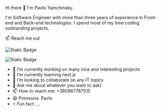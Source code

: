 Hi there 👋 I'm Pavlo Yamchinsky.

I'm Software Engineer with more than three years of experience in Front-end and Back-end technologies.
I spend most of my time coding outstanding projects.

:mailbox: Reach me out

![Static Badge](https://img.shields.io/badge/Pavlo%20Yamchinsky-blue?style=flat&logo=Linkedin&logoColor=%230A66C2&labelColor=white&link=https%3A%2F%2Fwww.linkedin.com%2Fin%2Fpavlo-yamchynskyi-27375b83%2F)

![Static Badge](https://img.shields.io/badge/Pavlo%20Yamchinsky-red?style=flat&logo=Gmail&logoColor=%23EA4335&labelColor=white&link=pavloyamchinsky%40gmail.com)







- 🔭 I’m currently working on many nice and interesting projects
- 🌱 I’m currently learning next.js
- 👯 I’m looking to collaborate on any IT topics
- 💬 Ask me about whatever you want to ask)
- 📫 How to reach me: +380967787515
- 😄 Pronouns: Pavlo
- ⚡ Fun fact: ...
